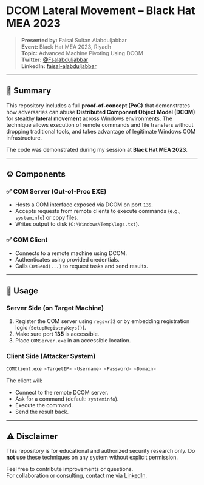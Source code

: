 # DCOM Lateral Movement – Black Hat MEA 2023

> **Presented by:** Faisal Sultan Alabduljabbar  
> **Event:** Black Hat MEA 2023, Riyadh  
> **Topic:** Advanced Machine Pivoting Using DCOM  
> **Twitter:** [@Fsalabduljabbar](https://x.com/Fsalabduljabbar)  
> **LinkedIn:** [faisal-alabduljabbar](https://www.linkedin.com/in/faisal-alabduljabbar)

---

## 🧠 Summary

This repository includes a full **proof-of-concept (PoC)** that demonstrates how adversaries can abuse **Distributed Component Object Model (DCOM)** for stealthy **lateral movement** across Windows environments. The technique allows execution of remote commands and file transfers without dropping traditional tools, and takes advantage of legitimate Windows COM infrastructure.

The code was demonstrated during my session at **Black Hat MEA 2023**.

---

## ⚙️ Components

### ✅ COM Server (Out-of-Proc EXE)

- Hosts a COM interface exposed via DCOM on port `135`.
- Accepts requests from remote clients to execute commands (e.g., `systeminfo`) or copy files.
- Writes output to disk (`C:\Windows\Temp\logs.txt`).

### ✅ COM Client

- Connects to a remote machine using DCOM.
- Authenticates using provided credentials.
- Calls `COMSend(...)` to request tasks and send results.

---

## 🚀 Usage

### Server Side (on Target Machine)

1. Register the COM server using `regsvr32` or by embedding registration logic (`SetupRegistryKeys()`).
2. Make sure port **135** is accessible.
3. Place `COMServer.exe` in an accessible location.

### Client Side (Attacker System)

```bash
COMClient.exe <TargetIP> <Username> <Password> <Domain>
```

The client will:

- Connect to the remote DCOM server.
- Ask for a command (default: `systeminfo`).
- Execute the command.
- Send the result back.

---

## ⚠️ Disclaimer

This repository is for educational and authorized security research only. Do **not** use these techniques on any system without explicit permission.

Feel free to contribute improvements or questions.  
For collaboration or consulting, contact me via [LinkedIn](https://www.linkedin.com/in/faisal-alabduljabbar).
